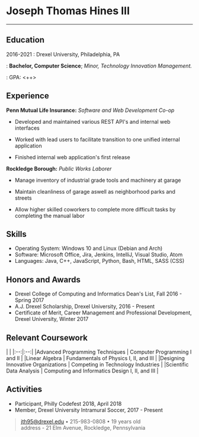 Joseph Thomas Hines III
============

----

Education
---------

2016-2021
:   Drexel University, Philadelphia, PA

:   **Bachelor, Computer Science**;  *Minor, Technology Innovation Management.*

:   GPA: <++>

Experience
----------

**Penn Mutual Life Insurance:** *Software and Web Development Co-op*

* Developed and maintained various REST API's and internal web interfaces

* Worked with lead users to facilitate transition to one unified internal application

* Finished internal web application's first release

**Rockledge Borough:** *Public Works Laborer*

 * Manage inventory of industrial grade tools and machinery at garage

 * Maintain cleanliness of garage aswell as neighborhood parks and streets

 * Allow higher skilled coworkers to complete more difficult tasks by completing the manual labor

Skills
----------

 + Operating System: Windows 10 and Linux (Debian and Arch)
 + Software: Microsoft Office, Jira, Jenkins, IntelliJ, Visual Studio, Atom
 + Languages: Java, C++, JavaScript, Python, Bash, HTML, SASS (CSS)

Honors and Awards
----------

 + Drexel College of Computing and Informatics Dean's List, Fall 2016 - Spring 2017
 + A.J. Drexel Scholarship, Drexel University, 2016 - Present
 + Certificate of Merit, Career Management and Professional Development, Drexel University, Winter 2017

Relevant Coursework
----------

| |
|:--:|:--:|
|Advanced Programming Techniques | Computer Programming I and II |
|Linear Algebra | Fundamentals of Physics I, II, and III |
|Designing Innovative Organizations | Competing in Technology Industries |
|Scientific Data Analysis | Computing and Informatics Design I, II, and III |

Activities
----------
 + Participant, Philly Codefest 2018, April 2018
 + Member, Drexel University Intramural Soccer, 2017 - Present

> <jth95@drexel.edu> • 215-983-0808 • 19 years old\
> address - 21 Elm Avenue, Rockledge, Pennsylvania
